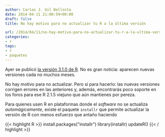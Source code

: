 ```yaml
---
author: Carlos J. Gil Bellosta
date: 2014-04-11 21:00:59+00:00
draft: false
title: No hay motivo para no actualizar tu R a la última versión

url: /2014/04/11/no-hay-motivo-para-no-actualizar-tu-r-a-la-ultima-version/
categories:
- r
tags:
- r
- paquetes
---
```


Ayer se publicó [la versión 3.1.0 de R](https://stat.ethz.ch/pipermail/r-announce/2014/000572.html). No es gran noticia: aparecen nuevas versiones cada no muchos meses.

No hay motivo para no actualizar. Pero sí para hacerlo: las nuevas versiones corrigen errores en las anteriores y, además, encontrarás poco soporte en los foros para ese R 2.1.5 viejuno que aún mantienes por pereza.

Para quienes usen R en plataformas donde el _software_ no se actualiza _automágicamente_, existe el paquete `installr` que permite actualizar la versión de R con menos esfuerzo que antaño haciendo

{{< highlight R >}}
install.packages("installr")
library(installr)
updateR()
{{< / highlight >}}
